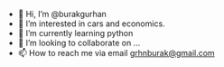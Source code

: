 - 👋 Hi, I’m @burakgurhan
- 👀 I’m interested in cars and economics.
- 🌱 I’m currently learning python
- 💞️ I’m looking to collaborate on ...
- 📫 How to reach me via email grhnburak@gmail.com

<!---
burakgurhan/burakgurhan is a ✨ special ✨ repository because its `README.md` (this file) appears on your GitHub profile.
You can click the Preview link to take a look at your changes.
--->
